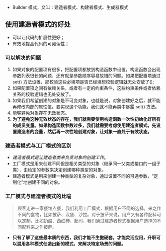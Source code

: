 - Builder 模式，又叫：建造者模式、构建者模式、生成器模式

## 使用建造者模式的好处
- 可以让代码的扩展性更好；
- 有效地提高代码的可阅读性；

### 可以解决的问题
1. 如果对象的配置项有很多，把配置项都放到构造函数中设置，构造函数会出现参数列表很长的问题，还有就是参数顺序容易放错的问题。如果把配置项通过 set() 方法设置，那校验这些必填项是否已经填想校验逻辑就无处安放了();
2. 如果配置项之间有依赖关系，或者有一定的约束条件，这些约束条件或者依赖关系的校验逻辑也无处安放了。
3. 如果我们希望创建的对象是不可变对象，也就是说，对象创建好之后，就不能再修改内部的属性值。要实现这个功能，我们就不能再类中暴露 set() 方法。
4. 能够避免对象存在无效状态。
5. **为了避免这种无效状态的存在，我们就需要使用构造函数一次性初始化好所有的成员变量。如果构造函数参数过多，我们就需要考虑使用建造者模式，先设置建造者的变量，然后再一次性地创建对象，让对象一直处于有效状态。**

### 建造者模式与工厂模式的区别
- *建造者模式是让建造者类来负责对象的创建工作*。
- 工厂模式是用来创建不同但是相关类型的对象（继承同一父类或接口的一组子类），由给定的参数来决定创建哪种类型的对象。
- 建造者模式是用来创建一种类型的复杂对象，通过设置不同的可选参数，“定制化”地创建不同的对象。

### 工厂模式与建造者模式的比喻
> 顾客走进一家餐馆点餐，我们利用工厂模式，根据用户不同的选择，来之作不同的食物，比如披萨、汉堡、沙拉。对于披萨来说，用户又有各种配料可以定制，比如奶酪、西红柿、起司，我们通过建造者模式根据用户选择的不同配料来之作披萨。

- **只有了解了这些最本质的东西，我们才能不生搬硬套，才能灵活应用，升职可以混用各种模式创造出新的模式，来解决特定场景的问题。**
